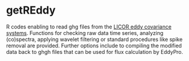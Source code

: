 # getREddy

R codes enabling to read ghg files from the [LICOR eddy covariance systems](https://www.licor.com/env/products/eddy_covariance/). Functions for checking raw data time series, analyzing  (co)spectra, applying wavelet filtering or standard procedures like spike removal are provided. Further options include to compiling the modified data back to ghgh files that can be used for flux calculation by EddyPro.
